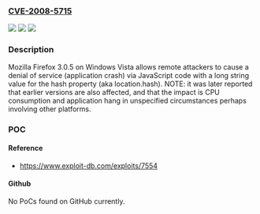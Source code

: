 ### [CVE-2008-5715](https://cve.mitre.org/cgi-bin/cvename.cgi?name=CVE-2008-5715)
![](https://img.shields.io/static/v1?label=Product&message=n%2Fa&color=blue)
![](https://img.shields.io/static/v1?label=Version&message=n%2Fa&color=blue)
![](https://img.shields.io/static/v1?label=Vulnerability&message=n%2Fa&color=brighgreen)

### Description

Mozilla Firefox 3.0.5 on Windows Vista allows remote attackers to cause a denial of service (application crash) via JavaScript code with a long string value for the hash property (aka location.hash). NOTE: it was later reported that earlier versions are also affected, and that the impact is CPU consumption and application hang in unspecified circumstances perhaps involving other platforms.

### POC

#### Reference
- https://www.exploit-db.com/exploits/7554

#### Github
No PoCs found on GitHub currently.


